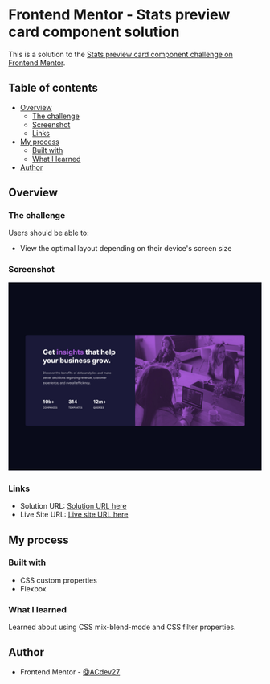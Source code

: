 # Frontend Mentor - Stats preview card component solution

This is a solution to the [Stats preview card component challenge on Frontend Mentor](https://www.frontendmentor.io/challenges/stats-preview-card-component-8JqbgoU62). 

## Table of contents

- [Overview](#overview)
  - [The challenge](#the-challenge)
  - [Screenshot](#screenshot)
  - [Links](#links)
- [My process](#my-process)
  - [Built with](#built-with)
  - [What I learned](#what-i-learned)
- [Author](#author)

## Overview

### The challenge

Users should be able to:

- View the optimal layout depending on their device's screen size

### Screenshot

![](./screenshot1.jpg)


### Links

- Solution URL: [Solution URL here](https://www.frontendmentor.io/solutions/stats-preview-card-component-flexbox-css-variables-QdR99Q_to)
- Live Site URL: [Live site URL here](https://eager-pasteur-8546c7.netlify.app/)

## My process

### Built with

- CSS custom properties
- Flexbox

### What I learned

Learned about using CSS mix-blend-mode and CSS filter properties.


## Author

- Frontend Mentor - [@ACdev27](https://www.frontendmentor.io/profile/ACdev27)
